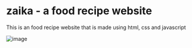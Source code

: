 # zaika - a food recipe website
This is an food recipe website that is made using html, css and javascript

![image](https://github.com/user-attachments/assets/76b71191-6d56-49f9-87ba-b4ebd206aeaa)

